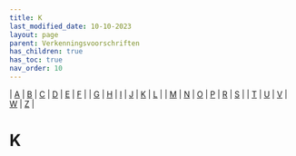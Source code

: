 ```yaml
---
title: K
last_modified_date: 10-10-2023
layout: page
parent: Verkenningsvoorschriften
has_children: true
has_toc: true
nav_order: 10
---
```


| [A](../A/A.html) | [B](../B/B.html) | [C](../C/C.html) | [D](../D/D.html) | [E](../E/E.html) | [F](../F/F.html) |
| [G](../G/G.html) | [H](../H/H.html) | [I](../I/I.html) | [J](../J/J.html) | [K](../K/K.html) | [L](../L/L.html) |
| [M](../M/M.html) | [N](../N/N.html) | [O](../O/O.html) | [P](../P/P.html) | [R](../R/R.html) | [S](../S/S.html) |
| [T](../T/T.html) | [U](../U/U.html) | [V](../V/V.html) | [W](../W/W.html) | [Z](../Z/Z.html) |

K
=

<!--

|     |     |     |     |     |
| --- | --- | --- | --- | --- |

| [![](Kaap/Kaap_Willemsduin_125x87.jpg)](Kaap/Kaap.html)<br>[Kaap (baken)](Kaap/Kaap.html)
| [![](Kaap_als_landtong/vv_0090_125x100.jpg)](Kaap_als_landtong/Kaap_als_landtong.html)<br>[Kaap (Landtong)](Kaap_als_landtong/Kaap_als_landtong.html)
| [![](Kabelbaan/Kabelbaan_125x100.jpg)](Kabelbaan/Kabelbaan.html)<br>[Kabelbaan](Kabelbaan/Kabelbaan.html)
| [![](Kabelbaanmast/Kabelbaanmast_125x100.bmp)](Kabelbaanmast/Kabelbaanmast.html)<br>[Kabelbaanmast](Kabelbaanmast/Kabelbaanmast.html)
| [![](../J/Jachthaven/vv_0044_125x100.jpg)](Kade/Kade.html)<br>[Kade](Kade/Kade.html)
| [![](Kade_wal/Kade_wal_125x100.jpg)](Kade_wal/Kade_wal.html)<br>[Kade / wal](Kade_wal/Kade_wal.html)
| [![](../../images/foto-niet-beschikbaar.jpg)](Kalkoven/Kalkoven.html)<br>[Kalkoven](Kalkoven/Kalkoven.html)
| [![](../C/Camping_Dagcamping/Camping_1_125x100.jpg)](Kampeerterrein/Kampeerterrein.html)<br>[Kampeerterrein](Kampeerterrein/Kampeerterrein.html)
| [![](Kanaal/vv_0381_125x100.jpg)](Kanaal/Kanaal.html)<br>[Kanaal](Kanaal/Kanaal.html)
| [![](Kapel/vv_0439_125x100.jpg)](Kapel/Kapel.html)<br>[Kapel, bidkapel](Kapel/Kapel.html)
| [![](Kapschuur/Kapschuur_125x100.bmp)](Kapschuur/Kapschuur.html)<br>[Kapschuur](Kapschuur/Kapschuur.html)
| [![](Kapvlakte/vv_0207_125x100.jpg)](Kapvlakte/Kapvlakte.html)<br>[Kapvlakte](Kapvlakte/Kapvlakte.html)
| [![](../../images/foto-niet-beschikbaar.jpg)](Kardoes/Kardoes.html)<br>[Kardoes](Kardoes/Kardoes.html)
| [![](Kartingbaan/Kartingbaan_125x100.jpg)](Kartingbaan/Kartingbaan.html)<br>[Kartingbaan](Kartingbaan/Kartingbaan.html)
| [![](Kas_Warenhuis/vv_0590_125x100.jpg)](Kas_Warenhuis/Kas_Warenhuis.html)<br>[Kas, Warenhuis](Kas_Warenhuis/Kas_Warenhuis.html)
Kas_warenhuis_verrijdbaar
Kassengebied
| [![](Kasteel/vv_0096_125x100.jpg)](Kasteel/Kasteel.html)<br>[Kasteel](Kasteel/Kasteel.html)
| [![](Kazerne/Kazerne_125x100.bmp)](Kazerne/Kazerne.html)<br>[Kazerne, Legerplaats](Kazerne/Kazerne.html)
| [![](Kerk/vv_0304_125x100.jpg)](Kerk/Kerk.html)<br>[Kerk](Kerk/Kerk.html)
| [![](../B/Begraafplaats/vv_0147_125x100.jpg)](Kerkhof/Kerkhof.html)<br>[Kerkhof](Kerkhof/Kerkhof.html)
| [![](../T/Toren/vv_0176_125x100.jpg)](Kerktoren/Kerktoren.html)<br>[Kerktoren](Kerktoren/Kerktoren.html)
| [![](Kerncentrale/kerncentrale_125x100.jpg)](Kerncentrale/Kerncentrale.html)<br>[Kerncentrale](Kerncentrale/Kerncentrale.html)
| [![](Kernreactor/Kernreactor_125x100.bmp)](Kernreactor/Kernreactor.html)<br>[Kernreactor](Kernreactor/Kernreactor.html)
| [![](Kerstsparkwekerij/Kerstsparkwekerij_125x100.jpg)](Kerstsparkwekerij/Kerstsparkwekerij.html)<br>[Kerstsparkwekerij](Kerstsparkwekerij/Kerstsparkwekerij.html)
| [![](../../images/foto-niet-beschikbaar.jpg)](Kijkhut/Kijkhut.html)<br>[Kijkhut](Kijkhut/Kijkhut.html)
| [![](Kilometerpaal/vv_0131_125x100.jpg)](Kilometerpaal/Kilometerpaal.html)<br>[Kilometerpaal](Kilometerpaal/Kilometerpaal.html)
| [![](../../images/foto-niet-beschikbaar.jpg)](Kilometerraai/Kilometerraai.html)<br>[Kilometerraai](Kilometerraai/Kilometerraai.html)
| [![](Kilometerraaibord/Kilometerraaibord_125x100.bmp)](Kilometerraaibord/Kilometerraaibord.html)<br>[Kilometerraaibord](Kilometerraaibord/Kilometerraaibord.html)
| [![](Kilometerraaipaal/Kilometerraaipaal_125x100.bmp)](Kilometerraaipaal/Kilometerraaipaal.html)<br>[Kilometerraaipaal](Kilometerraaipaal/Kilometerraaipaal.html)
| [![](Kilometrering/vv_0329_125x100.jpg)](Kilometrering/Kilometrering.html)<br>[Kilometrering](Kilometrering/Kilometrering.html)
Kilometrering_dijk
Kilometrering_metro
Kilometrering_Rivier
Kilometrering_Spoorweg
Kilometrering_Waterweg
Kilometrering_Weg
| [![](../../images/foto-niet-beschikbaar.jpg)](KI-station/KI-station.html)<br>[KI-station](KI-station/KI-station.html)
Klimtoren
| [![](Kliniek/Kliniek_125x100.bmp)](Kliniek/Kliniek.html)<br>[Kliniek](Kliniek/Kliniek.html)
| [![](Klokkenstoel/vv_0143_125x100.jpg)](Klokkenstoel/Klokkenstoel.html)<br>[Klokkenstoel](Klokkenstoel/Klokkenstoel.html)
| [![](Klokkentoren/klokkentoren_125x100.jpg)](Klokkentoren/Klokkentoren.html)<br>[Klokkentoren](Klokkentoren/Klokkentoren.html)
| [![](Klooster/Klooster_125x100.jpg)](Klooster/Klooster.html)<br>[Klooster](Klooster/Klooster.html)
| [![](Knooppunt/Knooppunt_125x100.jpg)](Knooppunt/Knooppunt.html)<br>[Knooppunt](Knooppunt/Knooppunt.html)
| [![](Knooppuntnaam/Knooppuntnaam_125x100.png)](Knooppuntnaam/Knooppuntnaam.html)<br>[Knooppuntnaam](Knooppuntnaam/Knooppuntnaam.html)
| [![](../../images/foto-niet-beschikbaar.jpg)](Koedam/Koedam.html)<br>[Koedam](Koedam/Koedam.html)
| [![](../E/Elektriciteitscentrale/vv_0317_125x100.jpg)](Koeltoren/Koeltoren.html)<br>[Koeltoren](Koeltoren/Koeltoren.html)
| [![](../../images/foto-niet-beschikbaar.jpg)](Koepad/Koepad.html)<br>[Koepad](Koepad/Koepad.html)
| [![](Koepel/Koepel_125x100.bmp)](Koepel/Koepel.html)<br>[Koepel](Koepel/Koepel.html)
| [![](../../images/foto-niet-beschikbaar.jpg)](Koetunnel/Koetunnel.html)<br>[Koetunnel](Koetunnel/Koetunnel.html)
| [![](Kogelvanger/Kogelvanger_125x100.jpg)](Kogelvanger/Kogelvanger.html)<br>[Kogelvanger](Kogelvanger/Kogelvanger.html)
| [![](../../images/foto-niet-beschikbaar.jpg)](Kolk/Kolk.html)<br>[Kolk](Kolk/Kolk.html)
| [![](../M/Molen/vv_0186_125x100.jpg)](Korenmolen/Korenmolen.html)<br>[Korenmolen](Korenmolen/Korenmolen.html)
| [![](../../images/foto-niet-beschikbaar.jpg)](Kraan/Kraan.html)<br>[Kraan](Kraan/Kraan.html)
| [![](Kreek/Kreek_125x100.jpg)](Kreek/Kreek.html)<br>[Kreek](Kreek/Kreek.html)
| [![](Krib/vv_0467_125x100.jpg)](Krib/Krib.html)<br>[Krib](Krib/Krib.html)
| [![](Kruis/vv_0060_125x100.jpg)](Kruis/Kruis.html)<br>[Kruis](Kruis/Kruis.html)
| [![](../../images/foto-niet-beschikbaar.jpg)](Kruispunt/Kruispunt.html)<br>[Kruispunt / Kruisingsvlak](Kruispunt/Kruispunt.html)
| [![](Kunstgras/Kunstgras_125x100.jpg)](Kunstgras/Kunstgras.html)<br>[Kunstgras](Kunstgras/Kunstgras.html)
| [![](Kunstijsbaan/Kunstijsbaan_125x100.bmp)](Kunstijsbaan/Kunstijsbaan.html)<br>[Kunstijsbaan](Kunstijsbaan/Kunstijsbaan.html)
| [![](../B/Boomkwekerij/vv_0428_125x100.jpg)](Kwekerij/Kwekerij.html)<br>[Kwekerij](Kwekerij/Kwekerij.html)
| [![](../../images/foto-niet-beschikbaar.jpg)](Kwelder/Kwelder.html)<br>[Kwelder](Kwelder/Kwelder.html)

-->
